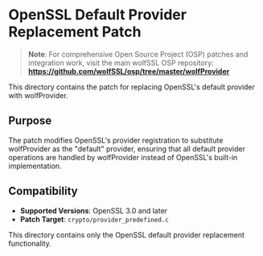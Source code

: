 # OpenSSL Default Provider Replacement Patch

> **Note**: For comprehensive Open Source Project (OSP) patches and integration work, visit the main wolfSSL OSP repository: **https://github.com/wolfSSL/osp/tree/master/wolfProvider**

This directory contains the patch for replacing OpenSSL's default provider with wolfProvider.

## Purpose

The patch modifies OpenSSL's provider registration to substitute wolfProvider as the "default" provider, ensuring that all default provider operations are handled by wolfProvider instead of OpenSSL's built-in implementation.

## Compatibility

- **Supported Versions**: OpenSSL 3.0 and later
- **Patch Target**: `crypto/provider_predefined.c`

This directory contains only the OpenSSL default provider replacement functionality.